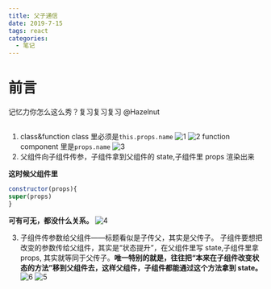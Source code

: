 ```yaml
---
title: 父子通信
date: 2019-7-15
tags: react
categories:
  - 笔记
---
```


# 前言

记忆力你怎么这么秀？复习复习复习 @Hazelnut

##

1. class&function
   class 里必须是`this.props.name`
   ![1](/asset-an-image/1.png)
   ![2](/asset-an-image/2.png)
   function component 里是`props.name`
   ![3](/asset-an-image/3.png)
2. 父组件向子组件传参，子组件拿到父组件的 state,子组件里 props 渲染出来

**这时候父组件里**

```js
constructor(props){
super(props)
}
```

**可有可无，都没什么关系。**
![4](/asset-an-image/4.png)

3. 子组件传参数给父组件——标题看似是子传父，其实是父传子。
   子组件要想把改变的参数传给父组件，其实是“状态提升”，在父组件里写 state,子组件里拿 props, 其实就等同于父传子。**唯一特别的就是，往往把“本来在子组件改变状态的方法”移到父组件去，这样父组件，子组件都能通过这个方法拿到 state。**
   ![6](/asset-an-image/6.png)
   ![5](/asset-an-image/5.png)
